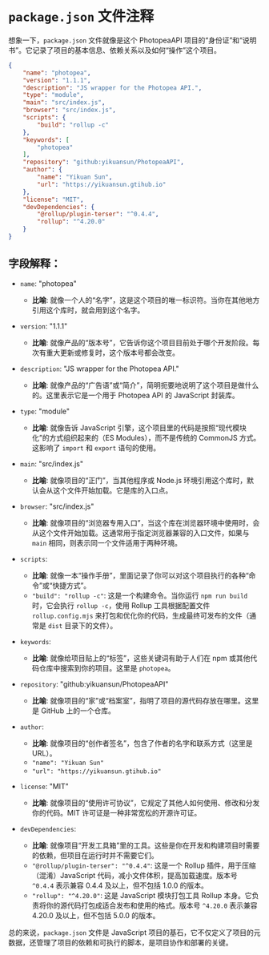 # `package.json` 文件注释

想象一下，`package.json` 文件就像是这个 PhotopeaAPI 项目的“身份证”和“说明书”。它记录了项目的基本信息、依赖关系以及如何“操作”这个项目。

```json
{
    "name": "photopea",
    "version": "1.1.1",
    "description": "JS wrapper for the Photopea API.",
    "type": "module",
    "main": "src/index.js",
    "browser": "src/index.js",
    "scripts": {
        "build": "rollup -c"
    },
    "keywords": [
        "photopea"
    ],
    "repository": "github:yikuansun/PhotopeaAPI",
    "author": {
        "name": "Yikuan Sun",
        "url": "https://yikuansun.gtihub.io"
    },
    "license": "MIT",
    "devDependencies": {
        "@rollup/plugin-terser": "^0.4.4",
        "rollup": "^4.20.0"
    }
}
```

## 字段解释：

*   `name`: "photopea"
    *   **比喻**: 就像一个人的“名字”，这是这个项目的唯一标识符。当你在其他地方引用这个库时，就会用到这个名字。

*   `version`: "1.1.1"
    *   **比喻**: 就像产品的“版本号”，它告诉你这个项目目前处于哪个开发阶段。每次有重大更新或修复时，这个版本号都会改变。

*   `description`: "JS wrapper for the Photopea API."
    *   **比喻**: 就像产品的“广告语”或“简介”，简明扼要地说明了这个项目是做什么的。这里表示它是一个用于 Photopea API 的 JavaScript 封装库。

*   `type`: "module"
    *   **比喻**: 就像告诉 JavaScript 引擎，这个项目里的代码是按照“现代模块化”的方式组织起来的（ES Modules），而不是传统的 CommonJS 方式。这影响了 `import` 和 `export` 语句的使用。

*   `main`: "src/index.js"
    *   **比喻**: 就像项目的“正门”，当其他程序或 Node.js 环境引用这个库时，默认会从这个文件开始加载。它是库的入口点。

*   `browser`: "src/index.js"
    *   **比喻**: 就像项目的“浏览器专用入口”，当这个库在浏览器环境中使用时，会从这个文件开始加载。这通常用于指定浏览器兼容的入口文件，如果与 `main` 相同，则表示同一个文件适用于两种环境。

*   `scripts`: 
    *   **比喻**: 就像一本“操作手册”，里面记录了你可以对这个项目执行的各种“命令”或“快捷方式”。
    *   `"build": "rollup -c"`: 这是一个构建命令。当你运行 `npm run build` 时，它会执行 `rollup -c`，使用 Rollup 工具根据配置文件 `rollup.config.mjs` 来打包和优化你的代码，生成最终可发布的文件（通常是 `dist` 目录下的文件）。

*   `keywords`: 
    *   **比喻**: 就像给项目贴上的“标签”，这些关键词有助于人们在 npm 或其他代码仓库中搜索到你的项目。这里是 `photopea`。

*   `repository`: "github:yikuansun/PhotopeaAPI"
    *   **比喻**: 就像项目的“家”或“档案室”，指明了项目的源代码存放在哪里。这里是 GitHub 上的一个仓库。

*   `author`: 
    *   **比喻**: 就像项目的“创作者签名”，包含了作者的名字和联系方式（这里是 URL）。
    *   `"name": "Yikuan Sun"`
    *   `"url": "https://yikuansun.gtihub.io"`

*   `license`: "MIT"
    *   **比喻**: 就像项目的“使用许可协议”，它规定了其他人如何使用、修改和分发你的代码。MIT 许可证是一种非常宽松的开源许可证。

*   `devDependencies`: 
    *   **比喻**: 就像项目“开发工具箱”里的工具。这些是你在开发和构建项目时需要的依赖，但项目在运行时并不需要它们。
    *   `"@rollup/plugin-terser": "^0.4.4"`: 这是一个 Rollup 插件，用于压缩（混淆）JavaScript 代码，减小文件体积，提高加载速度。版本号 `^0.4.4` 表示兼容 0.4.4 及以上，但不包括 1.0.0 的版本。
    *   `"rollup": "^4.20.0"`: 这是 JavaScript 模块打包工具 Rollup 本身。它负责将你的源代码打包成适合发布和使用的格式。版本号 `^4.20.0` 表示兼容 4.20.0 及以上，但不包括 5.0.0 的版本。

总的来说，`package.json` 文件是 JavaScript 项目的基石，它不仅定义了项目的元数据，还管理了项目的依赖和可执行的脚本，是项目协作和部署的关键。
